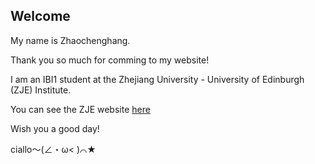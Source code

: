 ## Welcome 

My name is Zhaochenghang. 

Thank you so much for comming to my website!

I am an IBI1 student at the Zhejiang University - University of Edinburgh (ZJE) Institute.

You can see the ZJE website [here](https://zje.zju.edu.cn/zje/main.htm) 

Wish you a good day!

ciallo～(∠・ω< )⌒★
